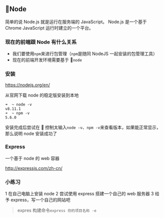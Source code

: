 ## Node

简单的说 Node.js 就是运行在服务端的 JavaScript。
Node.js 是一个基于 Chrome JavaScript 运行时建立的一个平台。

### 现在的前端跟 Node 有什么关系

- 我们要使用`npm`来进行包管理（`npm`是随同 NodeJS 一起安装的包管理工具）
- 现在的前端开发环境需要基于 `node`

### 安装

https://nodejs.org/en/

从官网下载 node 的稳定版安装到本地

```
➜  ~ node -v
v8.11.1
➜  ~ npm -v
5.6.0
```

安装完成后尝试在  控制太输入`node -v`、`npm -v`来查看版本，如果能正常显示，那么说明 node 安装成功了

### Express

一个基于 node 的 web 容器

http://expressjs.com/zh-cn/

### 小练习

1 在自己电脑上安装 node
2 尝试使用 express 搭建一个自己的 web 服务器
3 给予 express，写一个自己的网站吧

> expres 构建命令`express 你的项目名称 -e`
